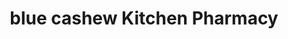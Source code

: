 ---
title: "blue cashew Kitchen Pharmacy"
url: /rhinebeck/blue-cashew-kitchen-pharmacy/
shop: Allgemein
---